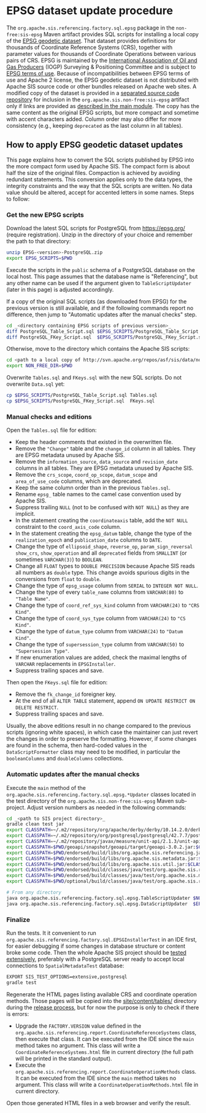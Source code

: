 # EPSG dataset update procedure

The `org.apache.sis.referencing.factory.sql.epsg` package in the `non-free:sis-epsg` Maven artifact
provides SQL scripts for installing a local copy of the [EPSG geodetic dataset](https://epsg.org/).
That dataset provides definitions for thousands of Coordinate Reference Systems (CRS),
together with parameter values for thousands of Coordinate Operations between various pairs of CRS.
EPSG is maintained by the [International Association of Oil and Gas Producers](https://www.iogp.org/) (IOGP)
Surveying & Positioning Committee and is subject to [EPSG terms of use](https://epsg.org/terms-of-use.html).
Because of incompatibilities between EPSG terms of use and Apache 2 license,
the EPSG geodetic dataset is not distributed with Apache SIS source code or other bundles released on Apache web sites.
A modified copy of the dataset is provided in a [separated source code repository](https://svn.apache.org/repos/asf/sis/data/non-free/EPSG/)
for inclusion in the `org.apache.sis.non-free:sis-epsg` artifact only if links are provided as
[described in the main module](../../../../../../../../main/org/apache/sis/referencing/factory/sql/epsg/README.md).
The copy has the same content as the original EPSG scripts, but more compact and sometime with accent characters added.
Column order may also differ for more consistency (e.g., keeping `deprecated` as the last column in all tables).


## How to apply EPSG geodetic dataset updates

This page explains how to convert the SQL scripts published by EPSG into the more compact form used by Apache SIS.
The compact form is about half the size of the original files. Compaction is achieved by avoiding redundant statements.
This conversion applies only to the data types, the integrity constraints and the way that the SQL scripts are written.
No data value should be altered, accept for accented letters in some names. Steps to follow:


### Get the new EPSG scripts

Download the latest SQL scripts for PostgreSQL from https://epsg.org/ (require registration).
Unzip in the directory of your choice and remember the path to that directory:

```bash
unzip EPSG-<version>-PostgreSQL.zip
export EPSG_SCRIPTS=$PWD
```

Execute the scripts in the `public` schema of a PostgreSQL database on the local host.
This page assumes that the database name is "Referencing", but any other name can be used
if the argument given to `TableScriptUpdater` (later in this page) is adjusted accordingly.

If a copy of the original SQL scripts (as downloaded from EPSG) for the previous version is still available,
and if the following commands report no difference, then jump to "Automatic updates after the manual checks" step.

```bash
cd _<directory containing EPSG scripts of previous version>_
diff PostgreSQL_Table_Script.sql $EPSG_SCRIPTS/PostgreSQL_Table_Script.sql
diff PostgreSQL_FKey_Script.sql  $EPSG_SCRIPTS/PostgreSQL_FKey_Script.sql
```

Otherwise, move to the directory which contains the Apache SIS scripts:

```bash
cd <path to a local copy of http://svn.apache.org/repos/asf/sis/data/non-free/EPSG/>
export NON_FREE_DIR=$PWD
```

Overwrite `Tables.sql` and `FKeys.sql` with the new SQL scripts.
Do not overwrite `Data.sql` yet:

```bash
cp $EPSG_SCRIPTS/PostgreSQL_Table_Script.sql Tables.sql
cp $EPSG_SCRIPTS/PostgreSQL_FKey_Script.sql  FKeys.sql
```


### Manual checks and editions

Open the `Tables.sql` file for edition:

* Keep the header comments that existed in the overwritten file.
* Remove the `"Change"` table and the `change_id` column in all tables. They are EPSG metadata unused by Apache SIS.
* Remove the `information_source`, `data_source` and `revision_date` columns in all tables. They are EPSG metadata unused by Apache SIS.
* Remove the `crs_scope`, `coord_op_scope`, `datum_scope` and `area_of_use_code` columns, which are deprecated.
* Keep the same column order than in the previous `Tables.sql`.
* Rename `epsg_` table names to the camel case convention used by Apache SIS.
* Suppress trailing `NULL` (not to be confused with `NOT NULL`) as they are implicit.
* In the statement creating the `coordinateaxis` table,
  add the `NOT NULL` constraint to the `coord_axis_code` column.
* In the statement creating the `epsg_datum` table,
  change the type of the `realization_epoch` and `publication_date` columns to `DATE`.
* Change the type of `ellipsoid_shape`, `reverse_op`, `param_sign_reversal`
  `show_crs`, `show_operation` and all `deprecated` fields from `SMALLINT`
  (or sometimes `VARCHAR(3)`) to `BOOLEAN`.
* Change all `FLOAT` types to `DOUBLE PRECISION` because Apache SIS reads all numbers as `double` type.
  This change avoids spurious digits in the conversions from `float` to `double`.
* Change the type of `epsg_usage` column from `SERIAL` to `INTEGER NOT NULL`.
* Change the type of every `table_name` columns from `VARCHAR(80)` to `"Table Name"`.
* Change the type of `coord_ref_sys_kind` column from `VARCHAR(24)` to `"CRS Kind"`.
* Change the type of `coord_sys_type` column from `VARCHAR(24)` to `"CS Kind"`.
* Change the type of `datum_type` column from `VARCHAR(24)` to `"Datum Kind"`.
* Change the type of `supersession_type` column from `VARCHAR(50)` to `"Supersession Type"`.
* If new enumeration values are added, check the maximal lengths of `VARCHAR` replacements in `EPSGInstaller`.
* Suppress trailing spaces and save.

Then open the `FKeys.sql` file for edition:

* Remove the `fk_change_id` foreigner key.
* At the end of all `ALTER TABLE` statement, append `ON UPDATE RESTRICT ON DELETE RESTRICT`.
* Suppress trailing spaces and save.

Usually, the above editions result in no change compared to the previous scripts (ignoring white spaces),
in which case the maintainer can just revert the changes in order to preserve the formatting.
However, if some changes are found in the schema, then hard-coded values in the `DataScriptFormatter` class
may need to be modified, in particular the `booleanColumns` and `doubleColumns` collections.


### Automatic updates after the manual checks

Execute the `main` method of the `org.apache.sis.referencing.factory.sql.epsg.*Updater` classes
located in the test directory of the `org.apache.sis.non-free:sis-epsg` Maven sub-project.
Adjust version numbers as needed in the following commands:

```bash
cd _<path to SIS project directory>_
gradle clean test jar
export CLASSPATH=~/.m2/repository/org/apache/derby/derby/10.14.2.0/derby-10.14.2.0.jar
export CLASSPATH=~/.m2/repository/org/postgresql/postgresql/42.7.7/postgresql-42.7.7.jar:$CLASSPATH
export CLASSPATH=~/.m2/repository/javax/measure/unit-api/2.1.3/unit-api-2.1.3.jar:$CLASSPATH
export CLASSPATH=$PWD/geoapi/snapshot/geoapi/target/geoapi-3.0.2.jar:$CLASSPATH
export CLASSPATH=$PWD/endorsed/build/libs/org.apache.sis.referencing.jar:$CLASSPATH
export CLASSPATH=$PWD/endorsed/build/libs/org.apache.sis.metadata.jar:$CLASSPATH
export CLASSPATH=$PWD/endorsed/build/libs/org.apache.sis.util.jar:$CLASSPATH
export CLASSPATH=$PWD/endorsed/build/classes/java/test/org.apache.sis.referencing:$CLASSPATH
export CLASSPATH=$PWD/endorsed/build/classes/java/test/org.apache.sis.metadata:$CLASSPATH
export CLASSPATH=$PWD/optional/build/classes/java/test/org.apache.sis.referencing.epsg:$CLASSPATH

# From any directory
java org.apache.sis.referencing.factory.sql.epsg.TableScriptUpdater $NON_FREE_DIR/Tables.sql Referencing
java org.apache.sis.referencing.factory.sql.epsg.DataScriptUpdater  $EPSG_SCRIPTS/PostgreSQL_Data_Script.sql $NON_FREE_DIR/Data.sql
```


### Finalize

Run the tests. It it convenient to run `org.apache.sis.referencing.factory.sql.EPSGInstallerTest`
in an IDE first, for easier debugging if some changes in database structure or content broke some code.
Then the whole Apache SIS project should be [tested extensively](https://sis.apache.org/source.html#tests),
preferably with a PostgreSQL server ready to accept local connections to `SpatialMetadataTest` database:

```bash
EXPORT SIS_TEST_OPTIONS=extensive,postgresql
gradle test
```

Regenerate the HTML pages listing available CRS and coordinate operation methods.
Those pages will be copied into the
[site/content/tables/](https://github.com/apache/sis-site/tree/main/static/tables)
directory during the [release process](https://sis.apache.org/release-management.html#update-crs-list),
but for now the purpose is only to check if there is errors:

* Upgrade the `FACTORY.VERSION` value defined in the
  `org.apache.sis.referencing.report.CoordinateReferenceSystems` class, then execute that class.
  It can be executed from the IDE since the `main` method takes no argument.
  This class will write a `CoordinateReferenceSystems.html` file in current directory
  (the full path will be printed in the standard output).
* Execute the `org.apache.sis.referencing.report.CoordinateOperationMethods` class.
  It can be executed from the IDE since the `main` method takes no argument.
  This class will write a `CoordinateOperationMethods.html` file in current directory.

Open those generated HTML files in a web browser and verify the result.
